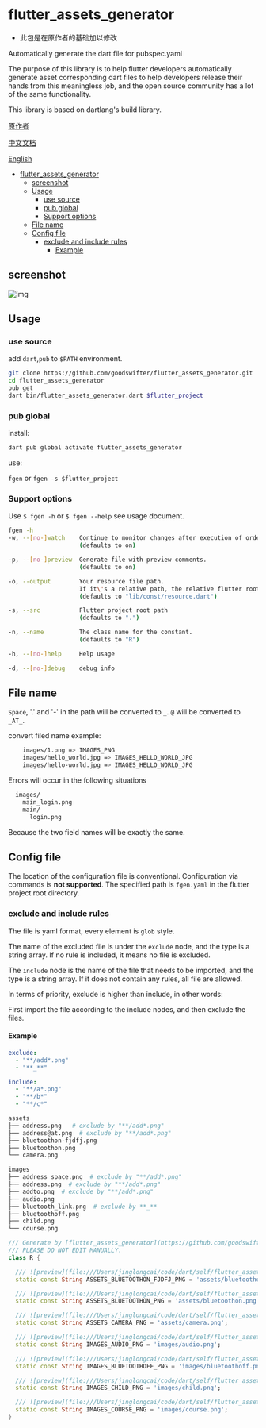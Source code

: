 # flutter_assets_generator
- 此包是在原作者的基础加以修改

Automatically generate the dart file for pubspec.yaml

The purpose of this library is to help flutter developers automatically generate asset corresponding dart files to help developers release their hands from this meaningless job, and the open source community has a lot of the same functionality.

This library is based on dartlang's build library.

[原作者](https://github.com/CaiJingLong/flutter_resource_generator)

[中文文档](https://github.com/goodswifter/flutter_assets_generator/blob/main/README_CHN.md)

[English](https://github.com/goodswifter/flutter_assets_generator)

- [flutter_assets_generator](#flutter_assets_generator)
  - [screenshot](#screenshot)
  - [Usage](#usage)
    - [use source](#use-source)
    - [pub global](#pub-global)
    - [Support options](#support-options)
  - [File name](#file-name)
  - [Config file](#config-file)
    - [exclude and include rules](#exclude-and-include-rules)
      - [Example](#example)

## screenshot

![img](https://raw.githubusercontent.com/CaiJingLong/some_asset/master/asset_gen_3.0.gif)

## Usage

### use source

add `dart`,`pub` to `$PATH` environment.

```bash
git clone https://github.com/goodswifter/flutter_assets_generator.git
cd flutter_assets_generator
pub get
dart bin/flutter_assets_generator.dart $flutter_project
```

### pub global

install:

```bash
dart pub global activate flutter_assets_generator
```

use:

`fgen`
or
`fgen -s $flutter_project`

### Support options

Use `$ fgen -h` or `$ fgen --help` see usage document.

```bash
fgen -h
-w, --[no-]watch    Continue to monitor changes after execution of orders.
                    (defaults to on)

-p, --[no-]preview  Generate file with preview comments.
                    (defaults to on)

-o, --output        Your resource file path.
                    If it\'s a relative path, the relative flutter root directory
                    (defaults to "lib/const/resource.dart")

-s, --src           Flutter project root path
                    (defaults to ".")

-n, --name          The class name for the constant.
                    (defaults to "R")

-h, --[no-]help     Help usage

-d, --[no-]debug    debug info
```

## File name

`Space`, '.' and '-' in the path will be converted to `_`. `@` will be converted to `_AT_`.

convert filed name example:

```bash
    images/1.png => IMAGES_PNG
    images/hello_world.jpg => IMAGES_HELLO_WORLD_JPG
    images/hello-world.jpg => IMAGES_HELLO_WORLD_JPG
```

Errors will occur in the following situations

```bash
  images/
    main_login.png
    main/
      login.png
```

Because the two field names will be exactly the same.

## Config file

The location of the configuration file is conventional.
Configuration via commands is **not supported**.
The specified path is `fgen.yaml` in the flutter project root directory.

### exclude and include rules

The file is yaml format, every element is `glob` style.

The name of the excluded file is under the `exclude` node, and the type is a string array. If no rule is included, it means no file is excluded.

The `include` node is the name of the file that needs to be imported, and the type is a string array. If it does not contain any rules, all file are allowed.

In terms of priority, exclude is higher than include, in other words:

First import the file according to the include nodes, and then exclude the files.

#### Example

```yaml
exclude:
  - "**/add*.png"
  - "**_**"

include:
  - "**/a*.png"
  - "**/b*"
  - "**/c*"
```

```sh
assets
├── address.png   # exclude by "**/add*.png"
├── address@at.png  # exclude by "**/add*.png"
├── bluetoothon-fjdfj.png
├── bluetoothon.png
└── camera.png

images
├── address space.png  # exclude by "**/add*.png"
├── address.png  # exclude by "**/add*.png"
├── addto.png  # exclude by "**/add*.png"
├── audio.png
├── bluetooth_link.png  # exclude by **_**
├── bluetoothoff.png
├── child.png
└── course.png
```

```dart
/// Generate by [flutter_assets_generator](https://github.com/goodswifter/flutter_assets_generator) library.
/// PLEASE DO NOT EDIT MANUALLY.
class R {

  /// ![preview](file:///Users/jinglongcai/code/dart/self/flutter_assets_generator/example/assets/bluetoothon-fjdfj.png)
  static const String ASSETS_BLUETOOTHON_FJDFJ_PNG = 'assets/bluetoothon-fjdfj.png';

  /// ![preview](file:///Users/jinglongcai/code/dart/self/flutter_assets_generator/example/assets/bluetoothon.png)
  static const String ASSETS_BLUETOOTHON_PNG = 'assets/bluetoothon.png';

  /// ![preview](file:///Users/jinglongcai/code/dart/self/flutter_assets_generator/example/assets/camera.png)
  static const String ASSETS_CAMERA_PNG = 'assets/camera.png';

  /// ![preview](file:///Users/jinglongcai/code/dart/self/flutter_assets_generator/example/images/audio.png)
  static const String IMAGES_AUDIO_PNG = 'images/audio.png';

  /// ![preview](file:///Users/jinglongcai/code/dart/self/flutter_assets_generator/example/images/bluetoothoff.png)
  static const String IMAGES_BLUETOOTHOFF_PNG = 'images/bluetoothoff.png';

  /// ![preview](file:///Users/jinglongcai/code/dart/self/flutter_assets_generator/example/images/child.png)
  static const String IMAGES_CHILD_PNG = 'images/child.png';

  /// ![preview](file:///Users/jinglongcai/code/dart/self/flutter_assets_generator/example/images/course.png)
  static const String IMAGES_COURSE_PNG = 'images/course.png';
}
```

[pub global]: https://dart.dev/tools/pub/cmd/pub-global#running-a-script-from-your-path
